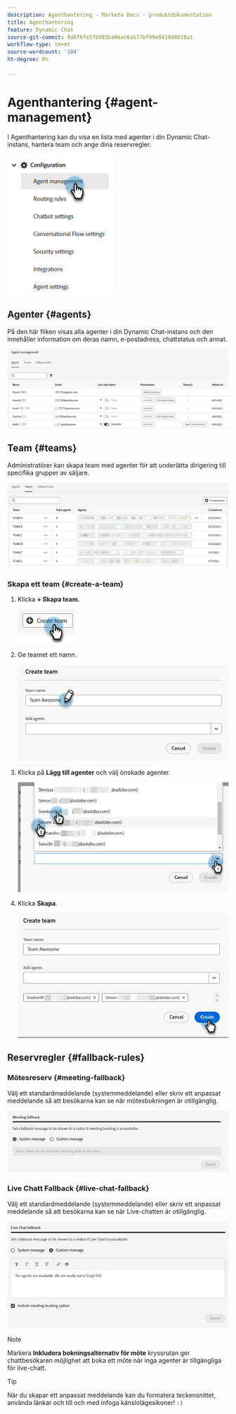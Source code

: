 ```yaml
---
description: Agenthantering - Marketo Docs - produktdokumentation
title: Agenthantering
feature: Dynamic Chat
source-git-commit: 9a8f6fe57b585ba0eac6a577bf99e0419d8818a1
workflow-type: tm+mt
source-wordcount: '184'
ht-degree: 0%

---
```


# Agenthantering {#agent-management}

I Agenthantering kan du visa en lista med agenter i din Dynamic Chat-instans, hantera team och ange dina reservregler.

![](assets/agent-management-1.png)

## Agenter {#agents}

På den här fliken visas alla agenter i din Dynamic Chat-instans och den innehåller information om deras namn, e-postadress, chattstatus och annat.

![](assets/agent-management-2.png)

## Team {#teams}

Administratörer kan skapa team med agenter för att underlätta dirigering till specifika grupper av säljare.

![](assets/agent-management-3.png)

### Skapa ett team {#create-a-team}

1. Klicka **+ Skapa team**.

   ![](assets/agent-management-4.png)

1. Ge teamet ett namn.

   ![](assets/agent-management-5.png)

1. Klicka på **Lägg till agenter** och välj önskade agenter.

   ![](assets/agent-management-6.png)

1. Klicka **Skapa**.

   ![](assets/agent-management-7.png)

## Reservregler {#fallback-rules}

### Mötesreserv {#meeting-fallback}

Välj ett standardmeddelande (systemmeddelande) eller skriv ett anpassat meddelande så att besökarna kan se när mötesbokningen är otillgänglig.

![](assets/agent-management-8.png)

### Live Chatt Fallback {#live-chat-fallback}

Välj ett standardmeddelande (systemmeddelande) eller skriv ett anpassat meddelande så att besökarna kan se när Live-chatten är otillgänglig.

![](assets/agent-management-9.png)

>[!NOTE]
>
>Markera **Inkludera bokningsalternativ för möte** kryssrutan ger chattbesökaren möjlighet att boka ett möte när inga agenter är tillgängliga för live-chatt.

>[!TIP]
>
>När du skapar ett anpassat meddelande kan du formatera teckensnittet, använda länkar och till och med infoga känslolägesikoner! `:)`
